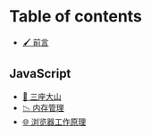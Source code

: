 # Table of contents

* [🖌 前言](README.md)

## JavaScript

* [🌄 三座大山](javascript/san-zuo-da-shan.md)
* [📉 内存管理](javascript/nei-cun-guan-li.md)
* [🌐 浏览器工作原理](javascript/liu-lan-qi-gong-zuo-yuan-li.md)
